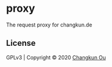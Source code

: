 # proxy

The request proxy for changkun.de

## License

GPLv3 | Copyright &copy; 2020 [Changkun Ou](https://changkun.de)